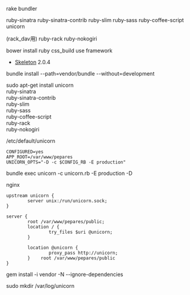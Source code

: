 
rake
bundler

ruby-sinatra
ruby-sinatra-contrib
ruby-slim
ruby-sass
ruby-coffee-script
unicorn

(rack_dav用)
ruby-rack
ruby-nokogiri




bower install
ruby css_build
use framework
* [Skeleton](http://getskeleton.com/) 2.0.4


bundle install --path=vendor/bundle --without=development

sudo apt-get install unicorn \
ruby-sinatra \
ruby-sinatra-contrib \
ruby-slim \
ruby-sass \
ruby-coffee-script \
ruby-rack \
ruby-nokogiri

/etc/default/unicorn
```
CONFIGURED=yes
APP_ROOT=/var/www/pepares
UNICORN_OPTS="-D -c $CONFIG_RB -E production"
```

bundle exec unicorn -c unicorn.rb -E production -D

nginx

```
upstream unicorn {
        server unix:/run/unicorn.sock;
}

server {
        root /var/www/pepares/public;
        location / {
                try_files $uri @unicorn;
        }

        location @unicorn {
                proxy_pass http://unicorn;
        }    root /var/www/pepares/public
}
```

gem install -i vendor -N --ignore-dependencies

sudo mkdir /var/log/unicorn
